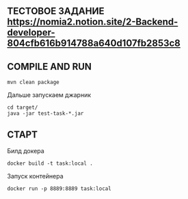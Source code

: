 ## ТЕСТОВОЕ ЗАДАНИЕ https://nomia2.notion.site/2-Backend-developer-804cfb616b914788a640d107fb2853c8

## COMPILE AND RUN

    mvn clean package

Дальше запускаем джарник

    cd target/
    java -jar test-task-*.jar 

## **СТАРТ**

Билд докера

    docker build -t task:local .

Запуск контейнера

    docker run -p 8889:8889 task:local
